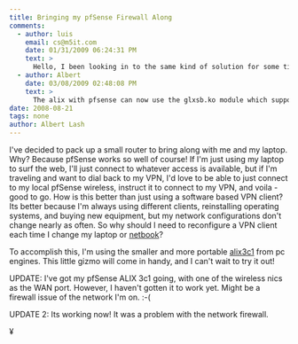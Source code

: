 ```yaml
---
title: Bringing my pfSense Firewall Along
comments:
  - author: luis
    email: cs@m5it.com
    date: 01/31/2009 06:24:31 PM
    text: >
      Hello, I been looking in to the same kind of solution for some time. DO you happen to have any idea of the throughput the board can achieve. Thank you.
  - author: Albert
    date: 03/08/2009 02:48:08 PM
    text: >
      The alix with pfsense can now use the glxsb.ko module which supports hardware accelerated aes-128 encryption, so throughput is fantastic for the price of the device.<br/><br/>See <a href="http://www.docunext.com/2009/02/freebsd-glxsb/" rel="nofollow">http://www.docunext.com/2009/02/13/freebsd-glxsb/</a> for more information about this.
date: 2008-08-21
tags: none
author: Albert Lash
---
```

I've decided to pack up a small router to bring along with me and my laptop. Why? Because pfSense works so well of course! If I'm just using my laptop to surf the web, I'll just connect to whatever access is available, but if I'm traveling and want to dial back to my VPN, I'd love to be able to just connect to my local pfSense wireless, instruct it to connect to my VPN, and voila - good to go. How is this better than just using a software based VPN client? Its better because I'm always using different clients, reinstalling operating systems, and buying new equipment, but my network configurations don't change nearly as often. So why should I need to reconfigure a VPN client each time I change my laptop or <a href="http://www.neobookz.com/blog/">netbook</a>?

To accomplish this, I'm using the smaller and more portable <a href="http://www.pcengines.ch/alix3c1.htm">alix3c1</a> from pc engines. This little gizmo will come in handy, and I can't wait to try it out!

UPDATE: I've got my pfSense ALIX 3c1 going, with one of the wireless nics as the WAN port. However, I haven't gotten it to work yet. Might be a firewall issue of the network I'm on. :-(

UPDATE 2: Its working now! It was a problem with the network firewall.

¥

